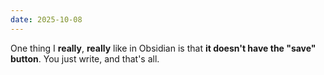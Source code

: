 ```yaml
---
date: 2025-10-08
---
```


One thing I **really**, **really** like in Obsidian is that 
**it doesn't have the "save" button**. You just write, and that's all.